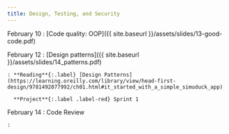 ```yaml
---
title: Design, Testing, and Security
---
```


February 10
: [Code quality: OOP]({{ site.baseurl }}/assets/slides/13-good-code.pdf)

February 12
: [Design patterns]({{ site.baseurl }}/assets/slides/14_patterns.pdf)

    : **Reading**{:.label} [Design Patterns](https://learning.oreilly.com/library/view/head-first-design/9781492077992/ch01.html#it_started_with_a_simple_simuduck_app)

      **Project**{:.label .label-red} Sprint 1

February 14
: Code Review

    :
